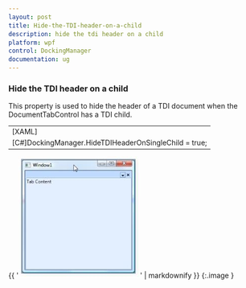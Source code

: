 ```yaml
---
layout: post
title: Hide-the-TDI-header-on-a-child
description: hide the tdi header on a child
platform: wpf
control: DockingManager
documentation: ug
---
```


### Hide the TDI header on a child

This property is used to hide the header of a TDI document when the DocumentTabControl has a TDI child.



<table>
<tr>
<td>
[XAML]<syncfusion:DockingManager Name="DockingManager"HideTDIHeaderOnSingleChild="True" UseDocumentContainer="True"><Grid Name="grid1" syncfusion:DockingManager.State="Document">   <TextBlock Text="Tab Content"/></Grid></syncfusion:DockingManager></td></tr>
<tr>
<td>
[C#]DockingManager.HideTDIHeaderOnSingleChild = true;</td></tr>
</table>


{{ '![C:/Users/Hemanth/Desktop/Documentation/Images/HideHeader.jpg](Hide-the-TDI-header-on-a-child_images/Hide-the-TDI-header-on-a-child_img1.jpeg)' | markdownify }}
{:.image }


